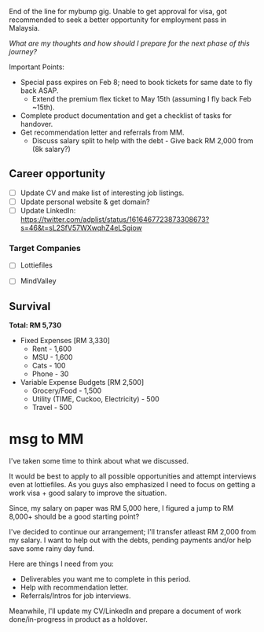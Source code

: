 End of the line for mybump gig. Unable to get approval for visa, got recommended to seek a better opportunity for employment pass in Malaysia. 

*What are my thoughts and how should I prepare for the next phase of this journey?*

Important Points:
- Special pass expires on Feb 8; need to book tickets for same date to fly back ASAP.
  - Extend the premium flex ticket to May 15th (assuming I fly back Feb ~15th).
- Complete product documentation and get a checklist of tasks for handover.
- Get recommendation letter and referrals from MM.
  - Discuss salary split to help with the debt - Give back RM 2,000 from (8k salary?)


## Career opportunity

- [ ] Update CV and make list of interesting job listings.
- [ ] Update personal website & get domain?
- [ ] Update LinkedIn: https://twitter.com/adplist/status/1616467723873308673?s=46&t=sL2SfV57WXwqhZ4eLSgiow

### Target Companies

- [ ] Lottiefiles
- [ ] MindValley


## Survival

**Total: RM 5,730**

- Fixed Expenses [RM 3,330]
  - Rent - 1,600
  - MSU - 1,600
  - Cats - 100
  - Phone - 30
- Variable Expense Budgets [RM 2,500]
  - Grocery/Food - 1,500
  - Utility (TIME, Cuckoo, Electricity) - 500
  - Travel - 500

# msg to MM

I've taken some time to think about what we discussed.

It would be best to apply to all possible opportunities and attempt interviews even at lottiefiles. As you guys also emphasized I need to focus on getting a work visa + good salary to improve the situation.

Since, my salary on paper was RM 5,000 here, I figured a jump to RM 8,000+ should be a good starting point? 

I've decided to continue our arrangement; I'll transfer atleast RM 2,000 from my salary. I want to help out with the debts, pending payments and/or help save some rainy day fund.

Here are things I need from you:
- Deliverables you want me to complete in this period.
- Help with recommendation letter.
- Referrals/Intros for job interviews.

Meanwhile, I'll update my CV/LinkedIn and prepare a document of work done/in-progress in product as a holdover. 